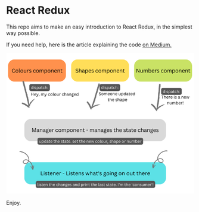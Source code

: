 # React Redux

This repo aims to make an easy introduction to React Redux, in the simplest way possible.

If you need help, here is the article explaining the code [on Medium.](https://tasbasi.medium.com/react-redux-isnt-a-monster-ab520459150a)

![React Redux](./react-redux-3.png)

Enjoy.
